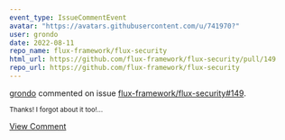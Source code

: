 ```yaml
---
event_type: IssueCommentEvent
avatar: "https://avatars.githubusercontent.com/u/741970?"
user: grondo
date: 2022-08-11
repo_name: flux-framework/flux-security
html_url: https://github.com/flux-framework/flux-security/pull/149
repo_url: https://github.com/flux-framework/flux-security
---
```


<a href='https://github.com/grondo' target='_blank'>grondo</a> commented on issue <a href='https://github.com/flux-framework/flux-security/pull/149' target='_blank'>flux-framework/flux-security#149</a>.

<small>Thanks! I forgot about it too!...</small>

<a href='https://github.com/flux-framework/flux-security/pull/149' target='_blank'>View Comment</a>